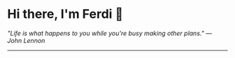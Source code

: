 <h1>Hi there, I'm Ferdi 👋</h1>

<p><em>
  "Life is what happens to you while you're busy making other plans." — John Lennon
</em></p>

---
